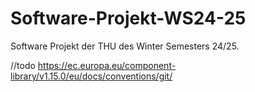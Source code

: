 # Software-Projekt-WS24-25
Software Projekt der THU des Winter Semesters 24/25.

//todo 
https://ec.europa.eu/component-library/v1.15.0/eu/docs/conventions/git/

